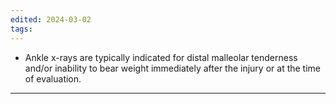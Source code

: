 ```yaml
---
edited: 2024-03-02
tags:
---
```

- Ankle x-rays are typically indicated for distal malleolar tenderness and/or inability to bear weight immediately after the injury or at the time of evaluation.


---
